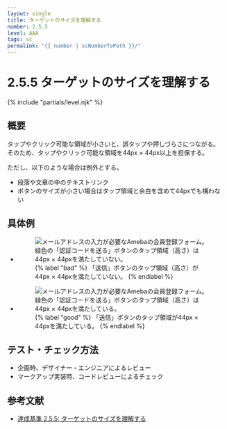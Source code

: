 ```yaml
---
layout: single
title: ターゲットのサイズを理解する
number: 2.5.5
level: AAA
tags: sc
permalink: "{{ number | scNumberToPath }}/"
---
```


# 2.5.5 ターゲットのサイズを理解する

{% include "partials/level.njk" %}

## 概要

タップやクリック可能な領域が小さいと、誤タップや押しづらさにつながる。  
そのため、タップやクリック可能な領域を44px × 44px以上を担保する。

ただし、以下のような場合は例外とする。

- 段落や文章の中のテキストリンク
- ボタンのサイズが小さい場合はタップ領域と余白を含めて44pxでも構わない

## 具体例
<ul class="Figurelist">
<li>
<figure>
<img src="/img/2/5/5/2.5.5_ng.jpg" alt="メールアドレスの入力が必要なAmebaの会員登録フォーム。緑色の「認証コードを送る」ボタンのタップ領域（高さ）は44px × 44pxを満たしていない。" />
<figcaption>
{% label "bad" %}
「送信」ボタンのタップ領域（高さ）が44px × 44pxを満たしていない。
{% endlabel %}
</figcaption>
</figure>
</li>
<li>
<figure>
<img src="/img/2/5/5/2.5.5_ok.jpg" alt="メールアドレスの入力が必要なAmebaの会員登録フォーム。緑色の「認証コードを送る」ボタンのタップ領域（高さ）は44px × 44pxを満たしている。" />
<figcaption>
{% label "good" %}
「送信」ボタンのタップ領域が44px × 44pxを満たしている。
{% endlabel %}
</figcaption>
</figure>
</li>
</ul>

## テスト・チェック方法
- 企画時、デザイナー・エンジニアによるレビュー
- マークアップ実装時、コードレビューによるチェック

## 参考文献
- [達成基準 2.5.5: ターゲットのサイズを理解する](https://waic.jp/docs/WCAG21/Understanding/target-size.html)
